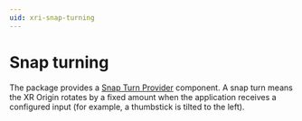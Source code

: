 ```yaml
---
uid: xri-snap-turning
---
```


# Snap turning

The package provides a [Snap Turn Provider](snap-turn-provider.md) component. A snap turn means the XR Origin rotates by a fixed amount when the application receives a configured input (for example, a thumbstick is tilted to the left).